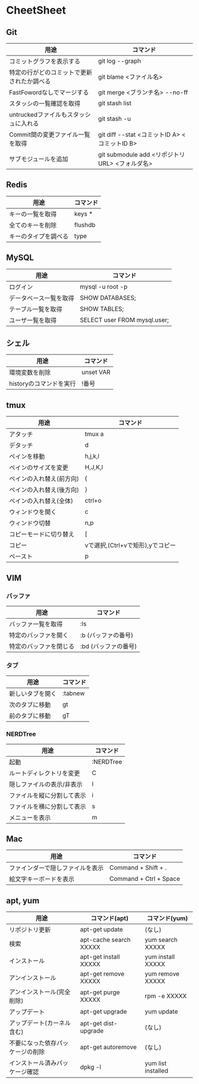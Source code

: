 # CheetSheet

## Git
| 用途                                       | コマンド                                       |
|--------------------------------------------|------------------------------------------------|
| コミットグラフを表示する                   | git log --graph                                |
| 特定の行がどのコミットで更新されたか調べる | git blame <ファイル名>                         |
| FastFowordなしでマージする                 | git merge <ブランチ名> --no-ff                 |
| スタッシの一覧確認を取得                   | git stash list                                 |
| untruckedファイルもスタッシュに入れる      | git stash -u                                   |
| Commit間の変更ファイル一覧を取得           | git diff --stat <コミットID A> <コミットID B>  |
| サブモジュールを追加                       | git submodule add <リポジトリURL> <フォルダ名> |

## Redis
| 用途                 | コマンド   |
|----------------------|------------|
| キーの一覧を取得     | keys *     |
| 全てのキーを削除     | flushdb    |
| キーのタイプを調べる | type <key> |

## MySQL
| 用途                   | コマンド                     |
|------------------------|------------------------------|
| ログイン               | mysql -u root -p             |
| データベース一覧を取得 | SHOW DATABASES;              |
| テーブル一覧を取得     | SHOW TABLES;                 |
| ユーザ一覧を取得       | SELECT user FROM mysql.user; |

## シェル
| 用途                    | コマンド  |
|-------------------------|-----------|
| 環境変数を削除          | unset VAR |
| historyのコマンドを実行 | !番号     |

## tmux
| 用途                     | コマンド                         |
|--------------------------|----------------------------------|
| アタッチ                 | tmux a                           |
| デタッチ                 | <prefix> d                       |
| ペインを移動             | <prefix> h,j,k,l                 |
| ペインのサイズを変更     | <prefix> H,J,K,l                 |
| ペインの入れ替え(前方向) | <prefix> {                       |
| ペインの入れ替え(後方向) | <prefix> }                       |
| ペインの入れ替え(全体)   | <prefix> ctrl+o                  |
| ウィンドウを開く         | <prefix> c                       |
| ウィンドウ切替           | <prefix> n,p                     |
| コピーモードに切り替え   | <prefix> [                       |
| コピー                   | vで選択,(Ctrl+vで矩形),yでコピー |
| ペースト                 | <prefix> p                       |

## VIM
### バッファ
| 用途                   | コマンド             |
|------------------------|----------------------|
| バッファ一覧を取得     | :ls                  |
| 特定のバッファを開く   | :b (バッファの番号)  |
| 特定のバッファを閉じる | :bd (バッファの番号) |

### タブ
| 用途             | コマンド |
|------------------|----------|
| 新しいタブを開く | :tabnew  |
| 次のタブに移動   | gt       |
| 前のタブに移動   | gT       |

### NERDTree
| 用途                       | コマンド  |
|----------------------------|-----------|
| 起動                       | :NERDTree |
| ルートディレクトリを変更   | C         |
| 隠しファイルの表示/非表示  | I         |
| ファイルを縦に分割して表示 | i         |
| ファイルを横に分割して表示 | s         |
| メニューを表示             | m         |

## Mac
| 用途                             | コマンド               |
|----------------------------------|------------------------|
| ファインダーで隠しファイルを表示 | Command + Shift + .    |
| 絵文字キーボードを表示           | Command + Ctrl + Space |

## apt, yum
| 用途                             | コマンド(apt)          | コマンド(yum)      |
|----------------------------------|------------------------|--------------------|
| リポジトリ更新                   | apt-get update         | (なし)             |
| 検索                             | apt-cache search XXXXX | yum search XXXXX   |
| インストール                     | apt-get install XXXXX  | yum install XXXXX  |
| アンインストール                 | apt-get remove XXXXX   | yum remove XXXXX   |
| アンインストール(完全削除)       | apt-get purge XXXXX    | rpm -e XXXXX       |
| アップデート                     | apt-get upgrade        | yum update         |
| アップデート(カーネル含む)       | apt-get dist-upgrade   | (なし)             |
| 不要になった依存パッケージの削除 | apt-get autoremove     | (なし)             |
| インストール済みパッケージ確認   | dpkg -l                | yum list installed |

